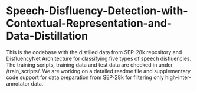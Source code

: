 # Speech-Disfluency-Detection-with-Contextual-Representation-and-Data-Distillation

This is the codebase with the distilled data from SEP-28k repository and DisfluencyNet Architecture for classifying five types of speech disfluencies.
The training scripts, training data and test data are checked in under /train_scripts/.
We are working on a detailed readme file and supplementary code support for data preparation from SEP-28k for filtering only high-inter-annotator data.
